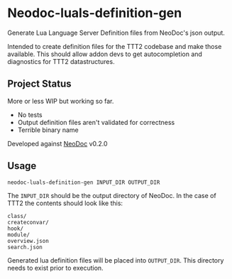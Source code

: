 # Neodoc-luals-definition-gen

Generate Lua Language Server Definition files from NeoDoc's json output.

Intended to create definition files for the TTT2 codebase and make those available.
This should allow addon devs to get autocompletion and diagnostics for TTT2 datastructures.

## Project Status

More or less WIP but working so far.

- No tests
- Output definition files aren't validated for correctness
- Terrible binary name

Developed against [NeoDoc](https://github.com/TTT-2/NeoDoc) v0.2.0

## Usage

```shell
neodoc-luals-definition-gen INPUT_DIR OUTPUT_DIR
```

The `INPUT_DIR` should be the output directory of NeoDoc.
In the case of TTT2 the contents should look like this:

```ls
class/
createconvar/
hook/
module/
overview.json
search.json
```

Generated lua definition files will be placed into `OUTPUT_DIR`.
This directory needs to exist prior to execution.
